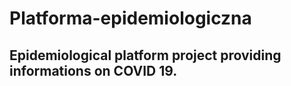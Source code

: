 # Platforma-epidemiologiczna

## Epidemiological platform project providing informations on COVID 19.

